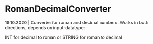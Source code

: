 # RomanDecimalConverter
19.10.2020 | Converter for roman and decimal numbers. Works in both directions, depends on input-datatype:
 
INT for decimal to roman 
or 
STRING for roman to decimal
 


